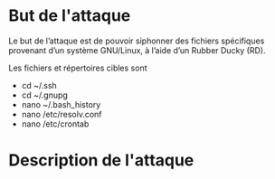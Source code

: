 # But de l'attaque #
Le but de l’attaque est de pouvoir siphonner des fichiers spécifiques provenant d’un système GNU/Linux, à l’aide d’un Rubber Ducky (RD).

Les fichiers et répertoires cibles sont

- cd ~/.ssh
- cd ~/.gnupg
- nano ~/.bash_history
- nano /etc/resolv.conf
- nano /etc/crontab

# Description de l'attaque #